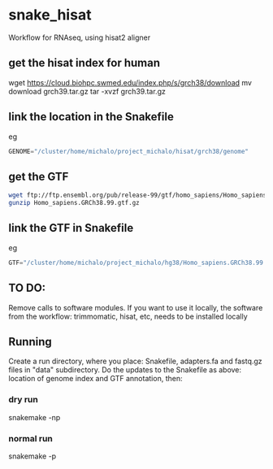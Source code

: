 # snake_hisat

Workflow for RNAseq, using hisat2 aligner 

## get the hisat index for human
wget https://cloud.biohpc.swmed.edu/index.php/s/grch38/download
mv download grch39.tar.gz
tar -xvzf grch39.tar.gz

## link the location in the Snakefile
eg
```python
GENOME="/cluster/home/michalo/project_michalo/hisat/grch38/genome"
```

## get the GTF
```bash
wget ftp://ftp.ensembl.org/pub/release-99/gtf/homo_sapiens/Homo_sapiens.GRCh38.99.gtf.gz
gunzip Homo_sapiens.GRCh38.99.gtf.gz
```

## link the GTF in Snakefile
eg
```python
GTF="/cluster/home/michalo/project_michalo/hg38/Homo_sapiens.GRCh38.99.gtf"
```



## TO DO:
Remove calls to software modules. If you want to use it locally, the software from the workflow: trimmomatic, hisat, etc, needs to be installed locally


## Running

Create a run directory, where you place: Snakefile, adapters.fa and fastq.gz files in "data" subdirectory. 
Do the updates to the Snakefile as above: location of genome index and GTF annotation, then:

### dry run

snakemake -np

### normal run

snakemake -p


